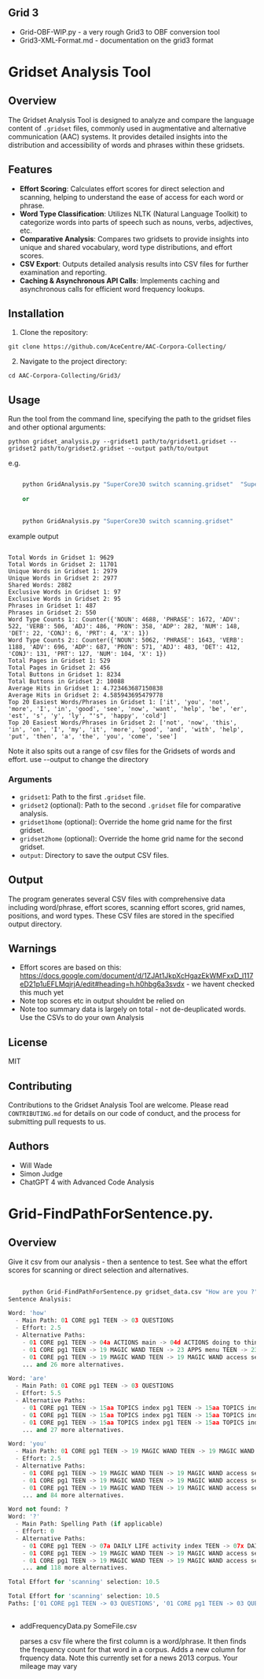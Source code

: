 ## Grid 3

- Grid-OBF-WIP.py - a very rough Grid3 to OBF conversion tool
- Grid3-XML-Format.md - documentation on the grid3 format

# Gridset Analysis Tool

## Overview
The Gridset Analysis Tool is designed to analyze and compare the language content of `.gridset` files, commonly used in augmentative and alternative communication (AAC) systems. It provides detailed insights into the distribution and accessibility of words and phrases within these gridsets.

## Features
- **Effort Scoring**: Calculates effort scores for direct selection and scanning, helping to understand the ease of access for each word or phrase.
- **Word Type Classification**: Utilizes NLTK (Natural Language Toolkit) to categorize words into parts of speech such as nouns, verbs, adjectives, etc.
- **Comparative Analysis**: Compares two gridsets to provide insights into unique and shared vocabulary, word type distributions, and effort scores.
- **CSV Export**: Outputs detailed analysis results into CSV files for further examination and reporting.
- **Caching & Asynchronous API Calls**: Implements caching and asynchronous calls for efficient word frequency lookups.

## Installation

1. Clone the repository:

``git clone https://github.com/AceCentre/AAC-Corpora-Collecting/``

2. Navigate to the project directory:

``cd AAC-Corpora-Collecting/Grid3/``

## Usage

Run the tool from the command line, specifying the path to the gridset files and other optional arguments:

``python gridset_analysis.py --gridset1 path/to/gridset1.gridset --gridset2 path/to/gridset2.gridset --output path/to/output``

e.g.

```python

	python GridAnalysis.py "SuperCore30 switch scanning.gridset"  "Super Core 50.gridset" --gridset1home '01 CORE pg1 TEEN' --gridset2home '01 CORE - Home - TEEN ADULT'
	
	or
	
	
	python GridAnalysis.py "SuperCore30 switch scanning.gridset"  
```

example output

```

Total Words in Gridset 1: 9629
Total Words in Gridset 2: 11701
Unique Words in Gridset 1: 2979
Unique Words in Gridset 2: 2977
Shared Words: 2882
Exclusive Words in Gridset 1: 97
Exclusive Words in Gridset 2: 95
Phrases in Gridset 1: 487
Phrases in Gridset 2: 550
Word Type Counts 1:: Counter({'NOUN': 4688, 'PHRASE': 1672, 'ADV': 522, 'VERB': 506, 'ADJ': 486, 'PRON': 358, 'ADP': 282, 'NUM': 148, 'DET': 22, 'CONJ': 6, 'PRT': 4, 'X': 1})
Word Type Counts 2:: Counter({'NOUN': 5062, 'PHRASE': 1643, 'VERB': 1188, 'ADV': 696, 'ADP': 687, 'PRON': 571, 'ADJ': 483, 'DET': 412, 'CONJ': 131, 'PRT': 127, 'NUM': 104, 'X': 1})
Total Pages in Gridset 1: 529
Total Pages in Gridset 2: 456
Total Buttons in Gridset 1: 8234
Total Buttons in Gridset 2: 10088
Average Hits in Gridset 1: 4.723463687150838
Average Hits in Gridset 2: 4.585943695479778
Top 20 Easiest Words/Phrases in Gridset 1: ['it', 'you', 'not', 'more', 'I', 'in', 'good', 'see', 'now', 'want', 'help', 'be', 'er', 'est', 's', 'y', 'ly', "'s", 'happy', 'cold']
Top 20 Easiest Words/Phrases in Gridset 2: ['not', 'now', 'this', 'in', 'on', 'I', 'my', 'it', 'more', 'good', 'and', 'with', 'help', 'put', 'then', 'a', 'the', 'you', 'come', 'see']

```


Note it also spits out a range of csv files for the Gridsets of words and effort. use --output to change the directory



### Arguments
- `gridset1`: Path to the first `.gridset` file.
- `gridset2` (optional): Path to the second `.gridset` file for comparative analysis.
- `gridset1home` (optional): Override the home grid name for the first gridset.
- `gridset2home` (optional): Override the home grid name for the second gridset.
- `output`: Directory to save the output CSV files.

## Output
The program generates several CSV files with comprehensive data including word/phrase, effort scores, scanning effort scores, grid names, positions, and word types. These CSV files are stored in the specified output directory.

## Warnings

- Effort scores are based on this: https://docs.google.com/document/d/1ZJAt1JkpXcHgazEkWMFxxD_l117eD21p1uEFLMqjrjA/edit#heading=h.h0hbg6a3svdx - we havent checked this much yet
- Note top scores etc in output shouldnt be relied on 
- Note too summary data is largely on total - not de-deuplicated words. Use the CSVs to do your own Analysis

## License
MIT


## Contributing
Contributions to the Gridset Analysis Tool are welcome. Please read `CONTRIBUTING.md` for details on our code of conduct, and the process for submitting pull requests to us.

## Authors
- Will Wade
- Simon Judge
- ChatGPT 4 with Advanced Code Analysis



# Grid-FindPathForSentence.py.

## Overview 
Give it csv from our analysis - then a sentence to test. See what the effort scores for scanning or direct selection and alternatives. 
	
```python
	
	python Grid-FindPathForSentence.py gridset_data.csv "How are you ?" --input_technique scanning
Sentence Analysis:

Word: 'how'
  - Main Path: 01 CORE pg1 TEEN -> 03 QUESTIONS
  - Effort: 2.5
  - Alternative Paths:
    - 01 CORE pg1 TEEN -> 04a ACTIONS main -> 04d ACTIONS doing to things verbs pg1
    - 01 CORE pg1 TEEN -> 19 MAGIC WAND TEEN -> 23 APPS menu TEEN -> 23 APPS Alexa Home -> 23 APPS Alexa Music home -> 23 APPS Alexa Music Album
    - 01 CORE pg1 TEEN -> 19 MAGIC WAND TEEN -> 19 MAGIC WAND access settings -> 00 Choose Version -> 00 Child vocabulary -> 01 CORE pg1 -> 15aa TOPICS index pg1 -> 15c TOPICS Jokes
    ... and 26 more alternatives.

Word: 'are'
  - Main Path: 01 CORE pg1 TEEN -> 03 QUESTIONS
  - Effort: 5.5
  - Alternative Paths:
    - 01 CORE pg1 TEEN -> 15aa TOPICS index pg1 TEEN -> 15aa TOPICS index pg2 TEEN -> 15 TOPICS social care TEEN
    - 01 CORE pg1 TEEN -> 15aa TOPICS index pg1 TEEN -> 15aa TOPICS index pg2 TEEN -> 15 TOPICS social care TEEN
    - 01 CORE pg1 TEEN -> 15aa TOPICS index pg1 TEEN -> 15aa TOPICS index pg2 TEEN -> 15 TOPICS social care TEEN
    ... and 27 more alternatives.

Word: 'you'
  - Main Path: 01 CORE pg1 TEEN -> 19 MAGIC WAND TEEN -> 19 MAGIC WAND access settings -> 00 Choose Version -> 00 Child vocabulary -> 01 CORE pg1 -> 01 CORE pg2 -> 10 NEWS core
  - Effort: 2.5
  - Alternative Paths:
    - 01 CORE pg1 TEEN -> 19 MAGIC WAND TEEN -> 19 MAGIC WAND access settings -> 00 Choose Version -> 00 Child vocabulary -> 01 CORE pg1 -> 01 CORE pg2 -> 10 NEWS core
    - 01 CORE pg1 TEEN -> 19 MAGIC WAND TEEN -> 19 MAGIC WAND access settings -> 00 Choose Version -> 00 Child vocabulary -> 01 CORE pg1 -> 01 CORE pg2 -> 09 CHAT core
    - 01 CORE pg1 TEEN -> 19 MAGIC WAND TEEN -> 19 MAGIC WAND access settings -> 00 Choose Version -> 00 Child vocabulary -> 01 CORE pg1 -> 08a PLAY activity index -> 08i PLAY cars core -> 08i PLAY cars expanded
    ... and 84 more alternatives.

Word not found: ?
Word: '?'
  - Main Path: Spelling Path (if applicable)
  - Effort: 0
  - Alternative Paths:
    - 01 CORE pg1 TEEN -> 07a DAILY LIFE activity index TEEN -> 07x DAILY LIFE eating out core TEEN -> 07x DAILY LIFE eating out expanded TEEN
    - 01 CORE pg1 TEEN -> 19 MAGIC WAND TEEN -> 19 MAGIC WAND access settings -> 00 Choose Version -> 00 Child vocabulary -> 01 CORE pg1 -> 08a PLAY activity index -> 08i PLAY cars core -> 08i PLAY cars expanded
    - 01 CORE pg1 TEEN -> 19 MAGIC WAND TEEN -> 19 MAGIC WAND access settings -> 00 Choose Version -> 00 Child vocabulary -> 01 CORE pg1 -> 08a PLAY activity index -> 08i PLAY cars core -> 08i PLAY cars expanded
    ... and 118 more alternatives.

Total Effort for 'scanning' selection: 10.5

Total Effort for 'scanning' selection: 10.5
Paths: ['01 CORE pg1 TEEN -> 03 QUESTIONS', '01 CORE pg1 TEEN -> 03 QUESTIONS', '01 CORE pg1 TEEN -> 19 MAGIC WAND TEEN -> 19 MAGIC WAND access settings -> 00 Choose Version -> 00 Child vocabulary -> 01 CORE pg1 -> 01 CORE pg2 -> 10 NEWS core', 'Spelling Path (if applicable)']
	
```

- addFrequencyData.py SomeFile.csv

	parses a csv file where the first column is a word/phrase. It then finds the frequency count for that word in a corpus. Adds a new column for frquency data. Note this currently set for a news 2013 corpus. Your mileage may vary